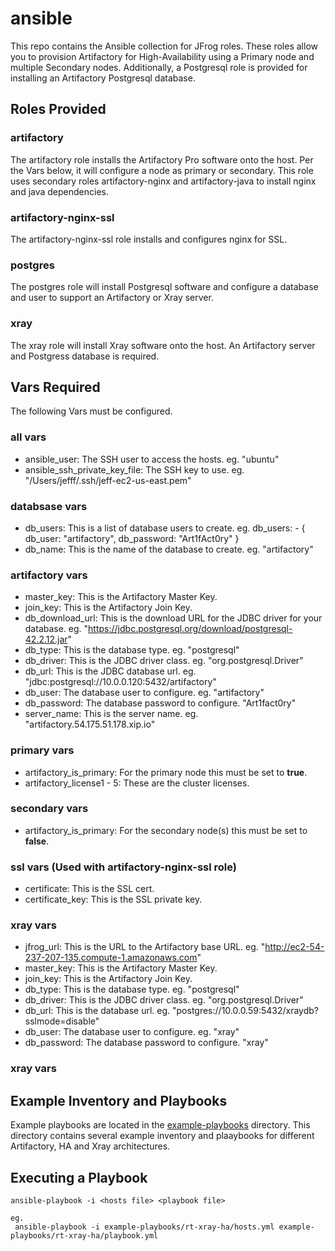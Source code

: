 # ansible
This repo contains the Ansible collection for JFrog roles. These roles allow you to provision Artifactory for High-Availability using a Primary node and multiple Secondary nodes. Additionally, a Postgresql role is provided for installing an Artifactory Postgresql database.

## Roles Provided
### artifactory
The artifactory role installs the Artifactory Pro software onto the host. Per the Vars below, it will configure a node as primary or secondary. This role uses secondary roles artifactory-nginx and artifactory-java to install nginx and java dependencies.

### artifactory-nginx-ssl
The artifactory-nginx-ssl role installs and configures nginx for SSL.

### postgres
The postgres role will install Postgresql software and configure a database and user to support an Artifactory or Xray server.

### xray
The xray role will install Xray software onto the host. An Artifactory server and Postgress database is required.

## Vars Required
The following Vars must be configured.

### all vars
* ansible_user: The SSH user to access the hosts. eg. "ubuntu"
* ansible_ssh_private_key_file: The SSH key to use. eg. "/Users/jefff/.ssh/jeff-ec2-us-east.pem"

### databsase vars
* db_users: This is a list of database users to create. eg. db_users: - { db_user: "artifactory", db_password: "Art1fAct0ry" }
* db_name: This is the name of the database to create. eg. "artifactory"

### artifactory vars
* master_key: This is the Artifactory Master Key.
* join_key: This is the Artifactory Join Key.
* db_download_url: This is the download URL for the JDBC driver for your database. eg. "https://jdbc.postgresql.org/download/postgresql-42.2.12.jar"
* db_type: This is the database type. eg. "postgresql"
* db_driver: This is the JDBC driver class. eg. "org.postgresql.Driver"
* db_url: This is the JDBC database url. eg. "jdbc:postgresql://10.0.0.120:5432/artifactory"
* db_user: The database user to configure. eg. "artifactory"
* db_password: The database password to configure. "Art1fact0ry"
* server_name: This is the server name. eg. "artifactory.54.175.51.178.xip.io"

### primary vars
* artifactory_is_primary: For the primary node this must be set to **true**.
* artifactory_license1 - 5: These are the cluster licenses.

### secondary vars
* artifactory_is_primary: For the secondary node(s) this must be set to **false**.

### ssl vars (Used with artifactory-nginx-ssl role)
* certificate: This is the SSL cert.
* certificate_key: This is the SSL private key.

### xray vars
* jfrog_url: This is the URL to the Artifactory base URL. eg. "http://ec2-54-237-207-135.compute-1.amazonaws.com"
* master_key: This is the Artifactory Master Key.
* join_key: This is the Artifactory Join Key.
* db_type: This is the database type. eg. "postgresql"
* db_driver: This is the JDBC driver class. eg. "org.postgresql.Driver"
* db_url: This is the database url. eg. "postgres://10.0.0.59:5432/xraydb?sslmode=disable"
* db_user: The database user to configure. eg. "xray"
* db_password: The database password to configure. "xray"

### xray vars

## Example Inventory and Playbooks
Example playbooks are located in the [example-playbooks](example-playbooks) directory. This directory contains several example inventory and plaaybooks for different Artifactory, HA and Xray architectures.

## Executing a Playbook
```
ansible-playbook -i <hosts file> <playbook file>

eg.
 ansible-playbook -i example-playbooks/rt-xray-ha/hosts.yml example-playbooks/rt-xray-ha/playbook.yml
```
